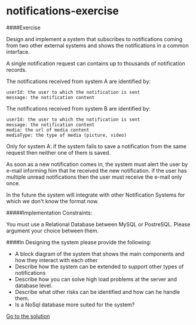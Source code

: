 # notifications-exercise

####Exercise

Design and implement a system that subscribes to notifications coming from two other external systems and shows the notifications in a common interface.

A single notification request can contains up to thousands of notification records.

The notifications received from system A are identified by:
```
userId: the user to which the notification is sent
message: the notification content
```

The notifications received from system B are identified by:
```
userId: the user to which the notification is sent
message: the notification content
media: the url of media content
mediaType: the type of media (picture, video)
```

Only for system A: if the system fails to save a notification from the same request then neither one of them is saved.

As soon as a new notification comes in, the system must alert the user by e-mail informing him that he received the new notification. if the user has multiple unread notifications then the user must receive the e-mail only once.

In the future the system will integrate with other Notification Systems for which we don't know the format now.

#####Implementation Constraints:

You must use a Relational Database between MySQL or PostreSQL. Please argument your choice between them.

####In Designing the system please provide the following:

- A block diagram of the system that shows the main components and how they interact with each other
- Describe how the system can be extended to support other types of notifications
- Describe how you can solve high load problems at the server and database level.
- Describe what other risks can be identified and how can he handle them.
- Is a NoSql database more suited for the system?

[Go to the solution](docs/README.md)